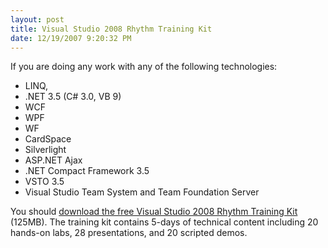 ```yaml
---
layout: post
title: Visual Studio 2008 Rhythm Training Kit
date: 12/19/2007 9:20:32 PM
---
```


If you are doing any work with any of the following technologies:

*   LINQ, 
*   .NET 3.5 (C# 3.0, VB 9)
*   WCF
*   WPF
*   WF
*   CardSpace
*   Silverlight
*   ASP.NET Ajax
*   .NET Compact Framework 3.5
*   VSTO 3.5
*   Visual Studio Team System and Team Foundation Server  

You should [download the free Visual Studio 2008 Rhythm Training Kit](http://go.microsoft.com/?linkid=7602397) (125MB). The training kit contains 5-days of technical content including 20 hands-on labs, 28 presentations, and 20 scripted demos.
